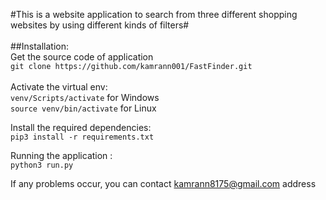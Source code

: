 #This is a website application to search from three different shopping websites by using different kinds of filters#
<br /><br />
##Installation:<br />
Get the source code of application <br/>`git clone https://github.com/kamrann001/FastFinder.git`
<br /><br />Activate the virtual env: <br/>
`venv/Scripts/activate` for Windows  
`source venv/bin/activate` for Linux

Install the required dependencies: <br /> `pip3 install -r requirements.txt` <br />

Running the application :
<br />  `python3 run.py`

If any problems occur, you can contact kamrann8175@gmail.com address
